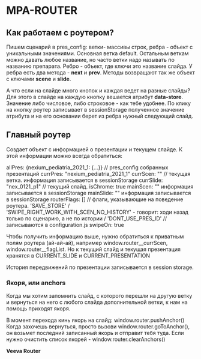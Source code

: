 # MPA-ROUTER

## Как работаем с роутером?

Пишем сценарий в pres_config: ветки- массивы строк, ребра - объект с уникальными значениями.
Основная ветка default. Остальным веткам можно давать любое название, но часто ветки надо называть по названию препарата.
Ребро - объект, где ключи это название слайда. У ребра есть два метода - **next** и **prev**. Методы возвращают так же объект с ключами **scene** и **slide**.

А что если на слайде много кнопок и каждая ведет на разные слайды? Для этого в слайде на каждую кнопку вешается атрибут **data-store**. Значение либо числовое, либо строковое - как тебе удобнее. По клику на кнопку роутер записывает в sessionStorage полученное значение атрибута и на его основании берет из ребра нужный следующий слайд.



## Главный роутер
Создает объект с информацией о презентации и текущем слайде. К этой информации можно всегда обратиться:

allPres: {nexium_pediatria_2021_1: {…}} // pres_config собранных презентаций
currPres: "nexium_pediatria_2021_1"
currScen: "" // текущая ветка. информация записывается в sessionStorage
currSlide: "nex_0121_p1" // текущий слайд. 
isChrome: true
mainScen: "" информация записывается в sessionStorage
mainSlide: "" информация записывается в sessionStorage
routerFlags: [] // флаги, указывающие на поведение роутера. 'SAVE_STORE' / 'SWIPE_RIGHT_WORK_WITH_SCEN_NO_HISTORY' - говорит: ходи назад только по сценарию, а не по истории / 'DONT_USE_PRES_ID' // записываются в configuration.js
swipeOn: true


Чтобы получить информацию выше, нужно обратиться к приватным полям роутера (ай-ай-ай), например window.router__currScen, window.router__flagList. Но к текущий слайд и текущая презентация хранятся в CURRENT_SLIDE и CURRENT_PRESENTATION

История передвижений по презентации записывается в session storage.


### Якоря, или anchors
Когда мы хотим запомнить слайд, с которого перешли на другую ветку и вернуться на него с любого слайда дополнительной ветки, к нам на помощь приходят якоря.

В момент перехода кинь якорь на слайд: window.router.pushAnchor()
Когда захочешь вернуться, просто вызови window.router.goToAnchor(), он возьмет последний записанный якорь и отправит тебя туда.
Если нужно очистить список якорей - window.router.clearAnchors()

**Veeva Router** 